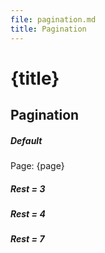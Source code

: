 ```yaml
---
file: pagination.md
title: Pagination
---
```


<script>
    import {Button, Hero, Pagination} from '$lib'

    let page
</script>

# {title}

<Hero offset="my-2" size="sm">
	<h2>Pagination</h2>
	<h5>Default</h5>
	<Pagination total={100} limit={10} bind:page />
	<p>Page: {page}</p>
	<h5>Rest = 3</h5>
	<Pagination total={100} limit={20} page={5} rest={3} />
	<h5>Rest = 4</h5>
	<Pagination total={1500} limit={10} page={9} rest={4} />
	<h5>Rest = 7</h5>
	<Pagination total={250} limit={30} page={13} rest={7} perpage={false} />
</Hero>
